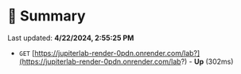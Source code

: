 # 📖 Summary
Last updated: **4/22/2024, 2:55:25 PM**

- `GET` [https://jupiterlab-render-0pdn.onrender.com/lab?](https://jupiterlab-render-0pdn.onrender.com/lab?) - **Up** (302ms)
